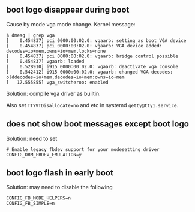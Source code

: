 ## boot logo disappear during boot

Cause by mode vga mode change.  Kernel message:

```
$ dmesg | grep vga
[    0.454837] pci 0000:00:02.0: vgaarb: setting as boot VGA device
[    0.454837] pci 0000:00:02.0: vgaarb: VGA device added: decodes=io+mem,owns=io+mem,locks=none
[    0.454837] pci 0000:00:02.0: vgaarb: bridge control possible
[    0.454837] vgaarb: loaded
[    0.528910] i915 0000:00:02.0: vgaarb: deactivate vga console
[    0.542412] i915 0000:00:02.0: vgaarb: changed VGA decodes: olddecodes=io+mem,decodes=io+mem:owns=io+mem
[   17.555855] vga_switcheroo: enabled
```

Solution: compile vga driver as builtin.

Also set `TTYVTDisallocate=no` and etc in systemd `getty@tty1.service`.

## does not show boot messages except boot logo

Solution: need to set

```
# Enable legacy fbdev support for your modesetting driver
CONFIG_DRM_FBDEV_EMULATION=y
```

## boot logo flash in early boot

Solution: may need to disable the following

```
CONFIG_FB_MODE_HELPERS=n
CONFIG_FB_SIMPLE=n

```
